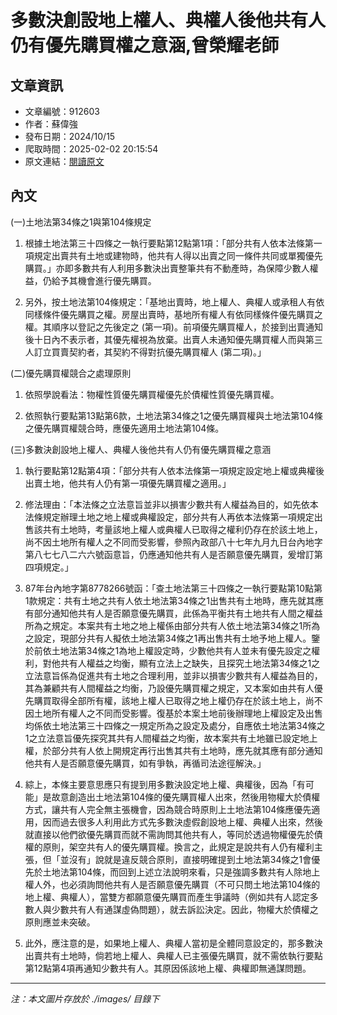 # 多數決創設地上權人、典權人後他共有人仍有優先購買權之意涵,曾榮耀老師

## 文章資訊
- 文章編號：912603
- 作者：蘇偉強
- 發布日期：2024/10/15
- 爬取時間：2025-02-02 20:15:54
- 原文連結：[閱讀原文](https://real-estate.get.com.tw/Columns/detail.aspx?no=912603)

## 內文
(一)土地法第34條之1與第104條規定

1. 根據土地法第三十四條之一執行要點第12點第1項：「部分共有人依本法條第一項規定出賣共有土地或建物時，他共有人得以出賣之同一條件共同或單獨優先購買。」亦即多數共有人利用多數決出賣整筆共有不動產時，為保障少數人權益，仍給予其機會進行優先購買。

2. 另外，按土地法第104條規定：「基地出賣時，地上權人、典權人或承租人有依同樣條件優先購買之權。房屋出賣時，基地所有權人有依同樣條件優先購買之權。其順序以登記之先後定之 (第一項)。前項優先購買權人，於接到出賣通知後十日內不表示者，其優先權視為放棄。出賣人未通知優先購買權人而與第三人訂立買賣契約者，其契約不得對抗優先購買權人 (第二項)。」

(二)優先購買權競合之處理原則

1. 依照學說看法：物權性質優先購買權優先於債權性質優先購買權。

2. 依照執行要點第13點第6款，土地法第34條之1之優先購買權與土地法第104條之優先購買權競合時，應優先適用土地法第104條。

(三)多數決創設地上權人、典權人後他共有人仍有優先購買權之意涵

1. 執行要點第12點第4項：「部分共有人依本法條第一項規定設定地上權或典權後出賣土地，他共有人仍有第一項優先購買權之適用。」

2. 修法理由：「本法條之立法意旨並非以損害少數共有人權益為目的，如先依本法條規定辦理土地之地上權或典權設定，部分共有人再依本法條第一項規定出售該共有土地時，考量該地上權人或典權人已取得之權利仍存在於該土地上，尚不因土地所有權人之不同而受影響，參照內政部八十七年九月九日台內地字第八七七八二六六號函意旨，仍應通知他共有人是否願意優先購買，爰增訂第四項規定。」

3. 87年台內地字第8778266號函：「查土地法第三十四條之一執行要點第10點第1款規定：共有土地之共有人依土地法第34條之1出售共有土地時，應先就其應有部分通知他共有人是否願意優先購買，此係為平衡共有土地共有人間之權益所為之規定。本案共有土地之地上權係由部分共有人依土地法第34條之1所為之設定，現部分共有人擬依土地法第34條之1再出售共有土地予地上權人。鑒於前依土地法第34條之1為地上權設定時，少數他共有人並未有優先設定之權利，對他共有人權益之均衡，顯有立法上之缺失，且探究土地法第34條之1之立法意旨係為促進共有土地之合理利用，並非以損害少數共有人權益為目的，其為兼顧共有人間權益之均衡，乃設優先購買權之規定，又本案如由共有人優先購買取得全部所有權，該地上權人已取得之地上權仍存在於該土地上，尚不因土地所有權人之不同而受影響。復基於本案土地前後辦理地上權設定及出售均係依土地法第三十四條之一規定所為之設定及處分，自應依土地法第34條之1之立法意旨優先探究其共有人間權益之均衡，故本案共有土地雖已設定地上權，於部分共有人依上開規定再行出售其共有土地時，應先就其應有部分通知他共有人是否願意優先購買，如有爭執，再循司法途徑解決。」

4. 綜上，本條主要意思應只有提到用多數決設定地上權、典權後，因為「有可能」是故意創造出土地法第104條的優先購買權人出來，然後用物權大於債權方式，讓共有人完全無主張機會，因為競合時原則上土地法第104條應優先適用，因而過去很多人利用此方式先多數決虛假創設地上權、典權人出來，然後就直接以他們欲優先購買而就不需詢問其他共有人，等同於透過物權優先於債權的原則，架空共有人的優先購買權。換言之，此規定是說共有人仍有權利主張，但「並沒有」說就是違反競合原則，直接明確提到土地法第34條之1會優先於土地法第104條，而回到上述立法說明來看，只是強調多數共有人除地上權人外，也必須詢問他共有人是否願意優先購買（不可只問土地法第104條的地上權、典權人），當雙方都願意優先購買而產生爭議時（例如共有人認定多數人與少數共有人有通謀虛偽問題），就去訴訟決定。因此，物權大於債權之原則應並未突破。

5. 此外，應注意的是，如果地上權人、典權人當初是全體同意設定的，那多數決出賣共有土地時，倘若地上權人、典權人已主張優先購買，就不需依執行要點第12點第4項再通知少數共有人。其原因係該地上權、典權即無通謀問題。

---
*注：本文圖片存放於 ./images/ 目錄下*
